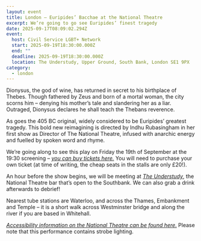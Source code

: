 ```yaml
---
layout: event
title: London – Euripides’ Bacchae at the National Theatre
excerpt: We’re going to go see Euripides’ finest tragedy
date: 2025-09-17T08:09:02.294Z
event:
  host: Civil Service LGBT+ Network
  start: 2025-09-19T18:30:00.000Z
  end: ""
  deadline: 2025-09-19T18:30:00.000Z
  location: The Understudy, Upper Ground, South Bank, London SE1 9PX
category:
  - london
---
```

Dionysus, the god of wine, has returned in secret to his birthplace of Thebes. Though fathered by Zeus and born of a mortal woman, the city scorns him – denying his mother’s tale and slandering her as a liar. Outraged, Dionysus declares he shall teach the Thebans reverence.

As goes the 405 BC original, widely considered to be Euripides’ greatest tragedy. This bold new reimagining is directed by Indhu Rubasingham in her first show as Director of The National Theatre, infused with anarchic energy and fuelled by spoken word and rhyme.

We’re going along to see this play on Friday the 19th of September at the 19:30 screening – *[you can buy tickets here.](https://tickets.nationaltheatre.org.uk/93813/93844?queueittoken=e_tnew247v5~q_9ede9d21-b885-4ae5-ad1c-66e46069e649~ts_1758096790~ce_true~rt_safetynet~h_e635f4c6793f661d70c65e1c975ab0a14e58485c8fe51ca30f217ab0b8217766)* You will need to purchase your own ticket (at time of writing, the cheap seats in the stalls are only £20!).

An hour before the show begins, we will be meeting at *[The Understudy](https://www.nationaltheatre.org.uk/your-visit/eat-and-drink/the-understudy/)*, the National Theatre bar that’s open to the Southbank. We can also grab a drink afterwards to debrief!

Nearest tube stations are Waterloo, and across the Thames, Embankment and Temple – it is a short walk across Westminster bridge and along the river if you are based in Whitehall.

*[Accessibility information on the National Theatre can be found here.](https://www.nationaltheatre.org.uk/policies/visit-guidelines/)* Please note that this performance contains strobe lighting.